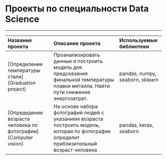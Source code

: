# Проекты по специальности Data Science
---
| Название проекта | Описание проекта | Используемые библиотеки |
| :---------------------- | :---------------------- | :---------------------- |
| [Определение температуры стали](Graduation project) | Проанализировать данные и построить модель для предсказания финальной температуры плавки металла. Найти пути снижения энергозатрат. | pandas, numpy, seaborn, sklearn |
| [Опредедение возраста человека по фотографии](Computer vision) | На основе набора фотографий людей с указанием возраста построить модель, которая по фотографии определит приблизительный возраст человека | pandas, keras, seaborn |
